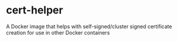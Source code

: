# cert-helper
A Docker image that helps with self-signed/cluster signed certificate creation for use in other Docker containers
